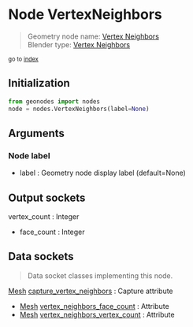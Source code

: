 
# Node VertexNeighbors

> Geometry node name: [Vertex Neighbors](https://docs.blender.org/manual/en/latest/modeling/geometry_nodes/material/vertex_neighbors.html)<br>
  Blender type: [Vertex Neighbors](https://docs.blender.org/api/current/bpy.types.GeometryNodeInputMeshVertexNeighbors.html)
  
<sub>go to [index](/docs/index.md)</sub>

## Initialization

```python
from geonodes import nodes
node = nodes.VertexNeighbors(label=None)
```



## Arguments


### Node label

- label : Geometry node display label (default=None)

## Output sockets

vertex_count : Integer
- face_count : Integer

## Data sockets

> Data socket classes implementing this node.
  
[Mesh](/docs/sockets/Mesh.md) [capture_vertex_neighbors](/docs/sockets/Mesh.md#capture_vertex_neighbors) : Capture attribute
- [Mesh](/docs/sockets/Mesh.md) [vertex_neighbors_face_count](/docs/sockets/Mesh.md#vertex_neighbors_face_count) : Attribute
- [Mesh](/docs/sockets/Mesh.md) [vertex_neighbors_vertex_count](/docs/sockets/Mesh.md#vertex_neighbors_vertex_count) : Attribute
  
